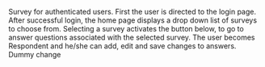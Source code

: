 Survey for authenticated users.
First the user is directed to the login page.
After successful login, the home page displays a drop down list of surveys to choose from.
Selecting a survey activates the button below, to go to answer questions associated with the selected survey.
The user becomes Respondent and he/she can add, edit and save changes to answers.
D u m m y   c h a n g e  
 